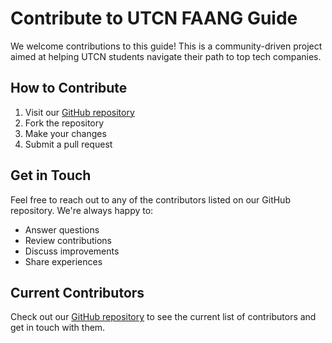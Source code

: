 # Contribute to UTCN FAANG Guide

We welcome contributions to this guide! This is a community-driven project aimed at helping UTCN students navigate their path to top tech companies.

## How to Contribute

1. Visit our [GitHub repository](https://github.com/How-to-faang-UTCN/How-to-faang-Guide)
2. Fork the repository
3. Make your changes
4. Submit a pull request

## Get in Touch

Feel free to reach out to any of the contributors listed on our GitHub repository. We're always happy to:
- Answer questions
- Review contributions
- Discuss improvements
- Share experiences

## Current Contributors

Check out our [GitHub repository](https://github.com/How-to-faang-UTCN/How-to-faang-Guide) to see the current list of contributors and get in touch with them.